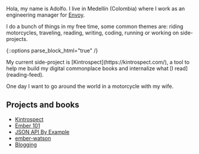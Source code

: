 Hola, my name is Adolfo. I live in Medellín (Colombia) where I work as an engineering manager for [Envoy](https://envoy.com/jobs/).

I do a bunch of things in my free time, some common themes are: riding motorcycles, traveling, reading, writing, coding, running or working on side-projects.

{::options parse_block_html="true" /}
<p class="highlight">My current side-project is [Kintrospect](https://kintrospect.com/), a tool to help me build my digital commonplace books and internalize what [I read](reading-feed).</p>

One day I want to go around the world in a motorcycle with my wife.

## Projects and books

- [Kintrospect](https://kintrospect.com/)
- [Ember 101](https://leanpub.com/ember-cli-101)
- [JSON API By Example](https://leanpub.com/json-api-by-example)
- [ember-watson](http://github.com/abuiles/ember-watson)
- [Blogging](articles)
